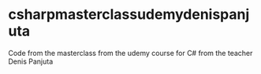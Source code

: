 # csharpmasterclassudemydenispanjuta
Code from the masterclass from the udemy course for C# from the teacher Denis Panjuta
